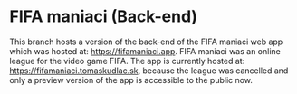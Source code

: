 # FIFA maniaci (Back-end)

This branch hosts a version of the back-end of the FIFA maniaci web app which was hosted at: https://fifamaniaci.app. FIFA maniaci was an online
 league for the video game FIFA. The app is currently hosted at: https://fifamaniaci.tomaskudlac.sk, because the league was cancelled and only a preview version of the app is
  accessible to the public now.
